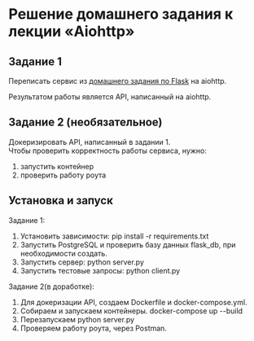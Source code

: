 # Решение домашнего задания к лекции «Aiohttp»

## Задание 1

Переписать сервис из [домашнего задания по Flask](https://github.com/SviatoslavZonov/flask_hw) на aiohttp.

Результатом работы является API, написанный на aiohttp.

## Задание 2 (необязательное)

Докеризировать API, написанный в задании 1.  
Чтобы проверить корректность работы сервиса, нужно:
1. запустить контейнер
2. проверить работу роута


## Установка и запуск
Задание 1:
1. Установить зависимости: 
pip install -r requirements.txt
2. Запустить PostgreSQL и проверить базу данных flask_db, при необходимости создать.
3. Запустить сервер:
python server.py
4. Запустить тестовые запросы:
python client.py

Задание 2(в доработке):
1. Для докеризации API, создаем Dockerfile и docker-compose.yml.
2. Собираем и запускаем контейнеры.
docker-compose up --build
3. Перезапускаем python server.py
4. Проверяем работу роута, через Postman.